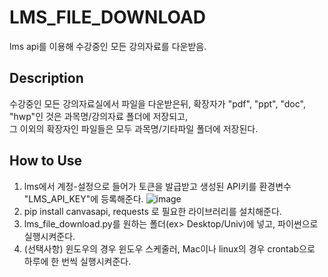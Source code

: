 # LMS_FILE_DOWNLOAD
lms api를 이용해 수강중인 모든 강의자료를 다운받음.

## Description
수강중인 모든 강의자료실에서 파일을 다운받은뒤, 확장자가 "pdf", "ppt", "doc", "hwp"인 것은 과목명/강의자료 폴더에 저장되고,  
그 이외의 확장자인 파일들은 모두 과목명/기타파일 폴더에 저장된다.

## How to Use
1. lms에서 계정-설정으로 들어가 토큰을 발급받고 생성된 API키를 환경변수 "LMS_API_KEY"에 등록해준다.
![image](https://github.com/user-attachments/assets/2ebab2cb-698a-4d15-9e5e-c54f5937ddf1)
2. pip install canvasapi, requests 로 필요한 라이브러리를 설치해준다.
3. lms_file_download.py를 원하는 폴더(ex> Desktop/Univ)에 넣고, 파이썬으로 실행시켜준다.
4. (선택사항) 윈도우의 경우 윈도우 스케줄러, Mac이나 linux의 경우 crontab으로 하루에 한 번씩 실행시켜준다.
